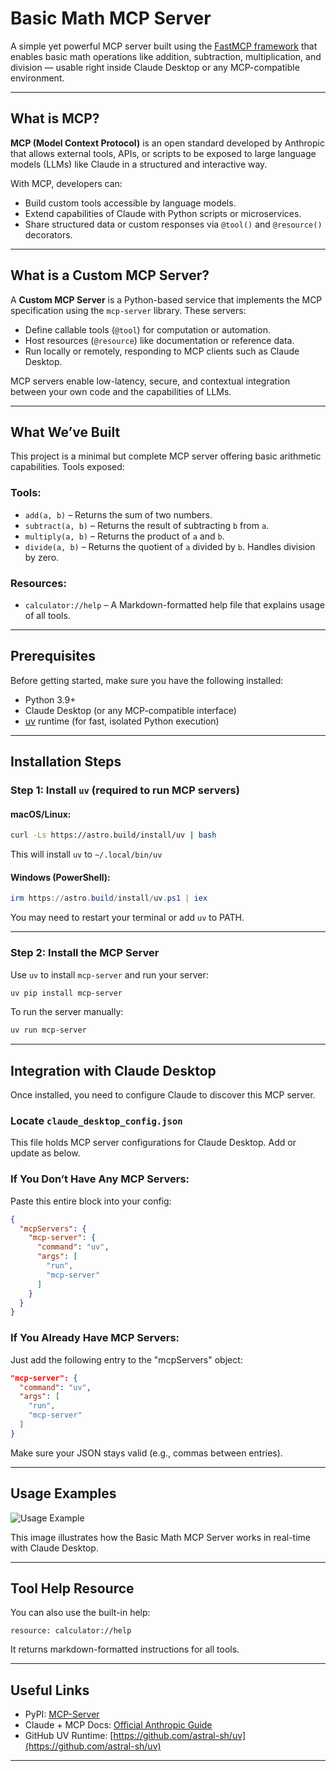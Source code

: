 # Basic Math MCP Server

A simple yet powerful MCP server built using the [FastMCP framework](https://pypi.org/project/mcp-server/) that enables basic math operations like addition, subtraction, multiplication, and division — usable right inside Claude Desktop or any MCP-compatible environment.

---

## What is MCP?

**MCP (Model Context Protocol)** is an open standard developed by Anthropic that allows external tools, APIs, or scripts to be exposed to large language models (LLMs) like Claude in a structured and interactive way.

With MCP, developers can:
- Build custom tools accessible by language models.
- Extend capabilities of Claude with Python scripts or microservices.
- Share structured data or custom responses via `@tool()` and `@resource()` decorators.

---

## What is a Custom MCP Server?

A **Custom MCP Server** is a Python-based service that implements the MCP specification using the `mcp-server` library. These servers:
- Define callable tools (`@tool`) for computation or automation.
- Host resources (`@resource`) like documentation or reference data.
- Run locally or remotely, responding to MCP clients such as Claude Desktop.

MCP servers enable low-latency, secure, and contextual integration between your own code and the capabilities of LLMs.

---

## What We’ve Built

This project is a minimal but complete MCP server offering basic arithmetic capabilities. Tools exposed:

### Tools:
- `add(a, b)` – Returns the sum of two numbers.
- `subtract(a, b)` – Returns the result of subtracting `b` from `a`.
- `multiply(a, b)` – Returns the product of `a` and `b`.
- `divide(a, b)` – Returns the quotient of `a` divided by `b`. Handles division by zero.

### Resources:
- `calculator://help` – A Markdown-formatted help file that explains usage of all tools.

---

## Prerequisites

Before getting started, make sure you have the following installed:

- Python 3.9+
- Claude Desktop (or any MCP-compatible interface)
- [uv](https://github.com/astral-sh/uv) runtime (for fast, isolated Python execution)

---

## Installation Steps

### Step 1: Install `uv` (required to run MCP servers)

#### macOS/Linux:
```bash
curl -Ls https://astro.build/install/uv | bash
```
This will install `uv` to `~/.local/bin/uv`

#### Windows (PowerShell):
```powershell
irm https://astro.build/install/uv.ps1 | iex
```
You may need to restart your terminal or add `uv` to PATH.

---

### Step 2: Install the MCP Server

Use `uv` to install `mcp-server` and run your server:
```bash
uv pip install mcp-server
```

To run the server manually:
```bash
uv run mcp-server
```

---

## Integration with Claude Desktop

Once installed, you need to configure Claude to discover this MCP server.

### Locate `claude_desktop_config.json`
This file holds MCP server configurations for Claude Desktop. Add or update as below.

### If You Don’t Have Any MCP Servers:
Paste this entire block into your config:
```json
{
  "mcpServers": {
    "mcp-server": {
      "command": "uv",
      "args": [
        "run",
        "mcp-server"
      ]
    }
  }
}
```

### If You Already Have MCP Servers:
Just add the following entry to the "mcpServers" object:
```json
"mcp-server": {
  "command": "uv",
  "args": [
    "run",
    "mcp-server"
  ]
}
```

Make sure your JSON stays valid (e.g., commas between entries).

---

## Usage Examples

![Usage Example](https://github.com/user-attachments/assets/cdf75f14-b79c-4c03-b54b-e2329b4be716)

This image illustrates how the Basic Math MCP Server works in real-time with Claude Desktop.

---

## Tool Help Resource

You can also use the built-in help:
```plaintext
resource: calculator://help
```

It returns markdown-formatted instructions for all tools.

---

## Useful Links

- PyPI: [MCP-Server](https://pypi.org/project/mcp-server/)
- Claude + MCP Docs: [Official Anthropic Guide](https://docs.anthropic.com/claude/docs/custom-mcp-tools)
- GitHub UV Runtime: [https://github.com/astral-sh/uv](https://github.com/astral-sh/uv)

---



